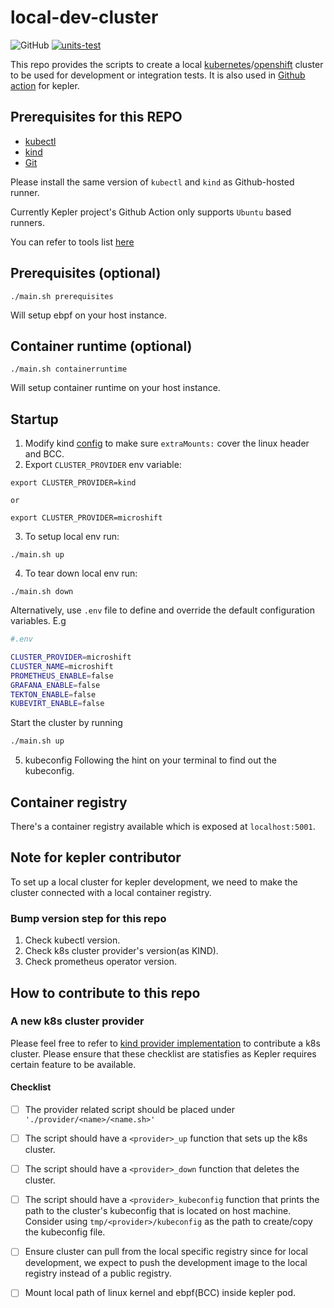 # local-dev-cluster

![GitHub](https://img.shields.io/github/license/sustainable-computing-io/local-dev-cluster)
[![units-test](https://github.com/sustainable-computing-io/local-dev-cluster/actions/workflows/test.yml/badge.svg)](https://github.com/sustainable-computing-io/local-dev-cluster/actions/workflows/test.yml)

This repo provides the scripts to create a local [kubernetes](kind/kind.sh)/[openshift](microshift/microshift.sh) cluster to be used for development or integration tests. It is also used in [Github action](https://github.com/sustainable-computing-io/kepler-action) for kepler.

## Prerequisites for this REPO
- [kubectl](https://kubernetes.io/docs/tasks/tools/install-kubectl-linux/)
- [kind](https://kind.sigs.k8s.io/docs/user/quick-start/#installing-from-release-binaries)
- [Git](https://git-scm.com/)

Please install the same version of `kubectl` and `kind` as Github-hosted runner.

Currently Kepler project's Github Action only supports `Ubuntu` based runners.

You can refer to tools list [here](https://github.com/actions/runner-images/blob/main/images/ubuntu/Ubuntu2204-Readme.md#tools)

## Prerequisites (optional)
```
./main.sh prerequisites
```
Will setup ebpf on your host instance.

## Container runtime (optional)
```
./main.sh containerruntime
```
Will setup container runtime on your host instance.

## Startup
1. Modify kind [config](./kind/manifests/kind.yml) to make sure `extraMounts:` cover the linux header and BCC.
2. Export `CLUSTER_PROVIDER` env variable:
```
export CLUSTER_PROVIDER=kind

or

export CLUSTER_PROVIDER=microshift
```
3. To setup local env run:
```
./main.sh up
```
4. To tear down local env run:
```
./main.sh down
```

Alternatively, use `.env` file to define and override the default configuration
variables. E.g

```sh
#.env

CLUSTER_PROVIDER=microshift
CLUSTER_NAME=microshift
PROMETHEUS_ENABLE=false
GRAFANA_ENABLE=false
TEKTON_ENABLE=false
KUBEVIRT_ENABLE=false
```

Start the cluster by running
```sh
./main.sh up
```

5. kubeconfig
Following the hint on your terminal to find out the kubeconfig.

## Container registry
There's a container registry available which is exposed at `localhost:5001`.

## Note for kepler contributor
To set up a local cluster for kepler development, we need to make the cluster
connected with a local container registry.

### Bump version step for this repo
1. Check kubectl version.
2. Check k8s cluster provider's version(as KIND).
3. Check prometheus operator version.

## How to contribute to this repo

### A new k8s cluster provider
Please feel free to refer to [kind provider implementation](providers/kind/kind.sh)
to contribute a k8s cluster. Please ensure that these checklist are statisfies
as Kepler requires certain feature to be available.

#### Checklist

- [ ] The provider related script should be placed under `'./provider/<name>/<name.sh>'`
- [ ] The script should have a `<provider>_up` function that sets up the k8s cluster.
- [ ] The script should have a `<provider>_down` function that deletes the cluster.
- [ ] The script should have a `<provider>_kubeconfig` function that prints
      the path to the cluster's kubeconfig that is located on host machine.
      Consider using `tmp/<provider>/kubeconfig` as the path to create/copy the
      kubeconfig file.

- [ ] Ensure cluster can pull from the local specific registry since for local
      development, we expect to push the development image to the local registry
      instead of a public registry.
- [ ] Mount local path of linux kernel and ebpf(BCC) inside kepler pod.
